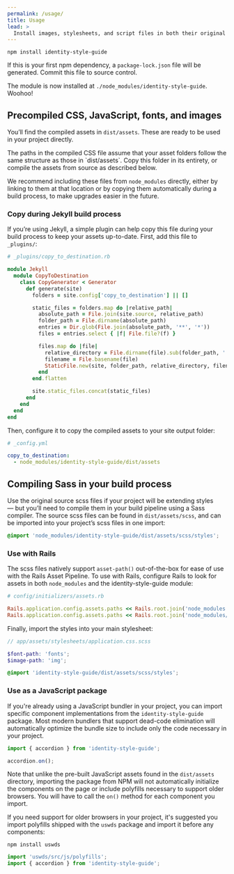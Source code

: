 ```yaml
---
permalink: /usage/
title: Usage
lead: >
  Install images, stylesheets, and script files in both their original and compiled forms with npm.
---
```


```shell
npm install identity-style-guide
```

If this is your first npm dependency, a `package-lock.json` file will be generated. Commit this file to source control.

The module is now installed at `./node_modules/identity-style-guide`. Woohoo!

## Precompiled CSS, JavaScript, fonts, and images

You’ll find the compiled assets in `dist/assets`. These are ready to be used in your project directly.

<div class="usa-alert usa-alert--warning usa-alert__paragraph">
  <div class="usa-alert__body">
    <p class="usa-alert__text" markdown="1">The paths in the compiled CSS file assume that your asset folders follow the same structure as those in `dist/assets`. Copy this folder in its entirety, or compile the assets from source as described below.</p>
  </div>
</div>

We recommend including these files from `node_modules` directly, either by linking to them at that location or by copying them automatically during a build process, to make upgrades easier in the future.

### Copy during Jekyll build process

If you’re using Jekyll, a simple plugin can help copy this file during your build process to keep your assets up-to-date. First, add this file to `_plugins/`:

```ruby
# _plugins/copy_to_destination.rb

module Jekyll
  module CopyToDestination
    class CopyGenerator < Generator
      def generate(site)
        folders = site.config['copy_to_destination'] || []

        static_files = folders.map do |relative_path|
          absolute_path = File.join(site.source, relative_path)
          folder_path = File.dirname(absolute_path)
          entries = Dir.glob(File.join(absolute_path, '**', '*'))
          files = entries.select { |f| File.file?(f) }

          files.map do |file|
            relative_directory = File.dirname(file).sub(folder_path, '')
            filename = File.basename(file)
            StaticFile.new(site, folder_path, relative_directory, filename)
          end
        end.flatten

        site.static_files.concat(static_files)
      end
    end
  end
end
```

Then, configure it to copy the compiled assets to your site output folder:

```yaml
# _config.yml

copy_to_destination:
  - node_modules/identity-style-guide/dist/assets
```

## Compiling Sass in your build process

Use the original source scss files if your project will be extending styles — but you’ll need to compile them in your build pipeline using a Sass compiler. The source scss files can be found in `dist/assets/scss`, and can be imported into your project’s scss files in one import:

```scss
@import 'node_modules/identity-style-guide/dist/assets/scss/styles';
```

### Use with Rails

The scss files natively support `asset-path()` out-of-the-box for ease of use with the Rails Asset Pipeline. To use with Rails, configure Rails to look for assets in both `node_modules` and the identity-style-guide module:

```ruby
# config/initializers/assets.rb

Rails.application.config.assets.paths << Rails.root.join('node_modules')
Rails.application.config.assets.paths << Rails.root.join('node_modules/identity-style-guide/dist/assets')
```

Finally, import the styles into your main stylesheet:

```scss
// app/assets/stylesheets/application.css.scss

$font-path: 'fonts';
$image-path: 'img';

@import 'identity-style-guide/dist/assets/scss/styles';
```

### Use as a JavaScript package

If you're already using a JavaScript bundler in your project, you can import specific component implementations from the `identity-style-guide` package. Most modern bundlers that support dead-code elimination will automatically optimize the bundle size to include only the code necessary in your project.

```js
import { accordion } from 'identity-style-guide';

accordion.on();
```

Note that unlike the pre-built JavaScript assets found in the `dist/assets` directory, importing the package from NPM will not automatically initialize the components on the page or include polyfills necessary to support older browsers. You will have to call the `on()` method for each component you import.

If you need support for older browsers in your project, it's suggested you import polyfills shipped with the `uswds` package and import it before any components:

```
npm install uswds
```

```js
import 'uswds/src/js/polyfills';
import { accordion } from 'identity-style-guide';
```
